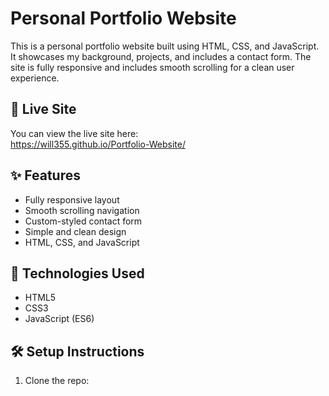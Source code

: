 # Personal Portfolio Website

This is a personal portfolio website built using HTML, CSS, and JavaScript. It showcases my background, projects, and includes a contact form. The site is fully responsive and includes smooth scrolling for a clean user experience.

## 🔗 Live Site

You can view the live site here:  
https://will355.github.io/Portfolio-Website/

## ✨ Features

- Fully responsive layout
- Smooth scrolling navigation
- Custom-styled contact form
- Simple and clean design
- HTML, CSS, and JavaScript 

## 📁 Technologies Used

- HTML5
- CSS3
- JavaScript (ES6)


## 🛠️ Setup Instructions

1. Clone the repo:
